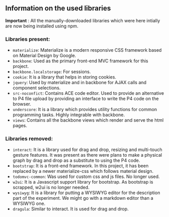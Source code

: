 ## Information on the used libraries
**Important** : All the manually-downloaded libraries which were here intially are now being installed using npm.

### Libraries present:
* `materialize`: Materialize is a modern responsive CSS framework based on Material Design by Google.
* `backbone`: Used as the primary front-end MVC framework for this project.
* `backbone.localstorage`: For sessions.
* `cookie`: It is a library that helps in storing cookies.
* `jquery`: Used by materialize and in backbone for AJAX calls and component selections.
* `src-noconfict`: Contains ACE code editor. Used to provide an alternative to P4 file upload by providing an interface to write the P4 code on the browser.
* `underscore`: It is a library which provides utility functions for common programming tasks. Highly integrable with backbone.
* `views`: Contains all the backbone views which render and serve the html pages.

### Libraries removed:
* `interact`: It is a library used for drag and drop, resizing and multi-touch gesture features. It was present as there were plans to make a physical graph by drag and drop as a substitute to using the P4 code.
* `bootstrap`: It is a front-end framework. In this project, it has been replaced by a newer materialize-css which follows material design.
* `todomvc-common`: Was used for custom css and js files. No longer used.
* `w2ui`: It is a Javascript support library for bootstrap. As bootstrap is scrapped, w2ui is no longer needed.
* `wysiwyg`: It is a library for putting a WYSIWYG editor for the description part of the experiment. We might go with a markdown editor than a WYSIWYG one.
* `dragula`: Similar to interact. It is used for drag and drop.